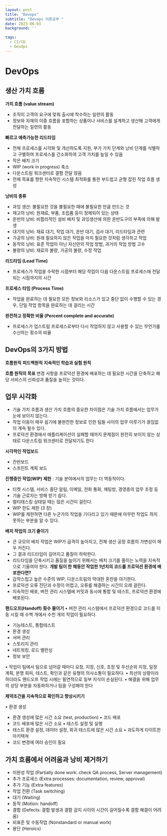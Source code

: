 ```yaml
---
layout: post
title: "Devops"
subtitle: "Devops 이론공부 "
date: 2023-06-03
background: ''

tags:
  - CI/CD
  - DevOps
---
```


# DevOps

## 생산 가치 흐름
**가치 흐름 (value stream)**
- 조직이 고객의 요구에 맞춰 출시에 착수하는 일련의 활동
- 정보와 자재의 이중 흐름을 포함하는 상품이나 서비스를 설계하고 생산해
고객에게 전달하는 일련의 활동

**빠르고 예측가능한 리드타임**
- 전체 프로세스를 시각화 및 개선하도록 지원, 부가 가치 단계와 낭비 단계를
식별하고 구별하여 프로세스를 간소화하여 고객 가치를 높일 수 있음
- 작은 배치 크기
- WIP (work in progress) 축소
- 다운스트림 워크센터로 결함 전달 않음
- 전체 목표를 향한 지속적인 시스템 최적화를 통한 부드럽고 균형 잡힌 작업 흐름 생성

**낭비의 종류**
- 과잉 생산: 불필요한 것을 불필요한 때에 불필요한 만큼 만드는 것
- 재고의 낭비: 원재료, 부품, 조립품 등이 정체되어 있는 상태
- 운반의 낭비: 비합리적인 설비 배치 및 과잉생산에 의한 운반도구의 부족에 의해 발생
- 대기의 낭비: 재료 대기, 작업 대기, 운반 대기, 검사 대기, 리드타임과 관련
- 가공의 낭비: 원래 필요하지 않은 작업을 마치 필요한 것처럼 생각하고 작업
- 동작의 낭비: 표준 작업이 아닌 자신만의 작업 방법, 과거의 작업 방법 고수
- 불량의 낭비: 재료의 불량, 가공의 불량, 수정 작업



**리드타임 (Lead Time)**
- 프로세스가 작업을 수락한 시점부터 해당 작업이 다음 다운스트림 프로세스에
전달되는 시점까지의 시간

**프로세스 타임 (Process Time)**
- 작업을 완료하는 데 필요한 모든 정보와 리소스가 있고 중단 없이 수행할 수 있는 경우,
단일 작업 항목을 완료하는 데 걸리는 시간

**완전하고 정확한 비율 (Percent complete and accurate)**
- 프로세스가 업스트림 프로세스로부터 다시 작업하지 않고 사용할 수 있는 무언가를
수신하는 횟수의 비율


## DevOps의 3가지 방법

**흐름원칙**
**피드백원칙**
**지속적인 학습과 실험 원칙**


**흐름 원칙의 목표**
변경 사항을 프로덕션 환경에 배포하는 데 필요한 시간을 단축하고
해당 서비스의 신뢰성과 품질을 높히는 것이다.


## 업무 시각화
- 기술 가치 흐름과 생산 가치 흐름의 중요한 차이점은 기술 가치 흐름에서는
업무가 눈에 보이지 않는다.
- 작업 이동이 매우 쉽기에 불완전한 정보로 인한 팀들 사이의 업무 미루기가
끊임없이 계속 될수 있다.
- 프로덕션 환경에서 애플리케이션이 실패할 때까지 문제점이 완전히 보이지 않는
상태로 다운스트림 워크센터로 전달되기도 한다

**시각적인 작업보드**
- 칸반보드
- 스프린트 계획 보드


**진행중인 작업(WIP) 제한**
 : 기술 분야에서의 업무는 더 역동적이다.
- 티켓 시스템, 서비스 중단 알림, 이메일, 전화 통화, 채팅방, 경영층의 업무 조정 등
- 기술 근로자는 방해 받기 쉽다.
- 멀티태스킹 상태일 때는 많은 시간이 걸린다.
- WIP 한도 제한 (3 장)
- WIP를 제한하면 다른 누군가의 작업을 기다리고 있기 때문에 아무런 작업도 하지
못하는 부분을 알 수 있다.


**배치 작업의 크기 줄이기**

- 큰 규모의 배치 작업은 WIP가 급격히 높아지고,
전체 생산 공정 흐름의 가변성이 매우 커진다.
- 그 결과 리드타임이 길어지고 품질이 하락한다.
- 리드타임을 단축시키고 품질을 높이기 위해서는 배치 크기를 줄이는 노력을
지속적으로 기울여야 한다.
**개발 팀이 한 해동안 작업한 1년치의 코드를 프로덕션 환경에 배포한다면?**
- 갑작스럽고 높은 수준의 WIP, 다운스트림의 막대한 혼란을 야기한다.
- 프로덕션 오류 진단과 수정이 어렵고, 오류를 해결하는 시간이 오래 걸린다.
- 지속적인 배포, 버전 관리 시스템에 커밋과 동시에 통합 및 테스트, 프로덕션 환경에
배포된다.

**핸드오프(Handoff) 횟수 줄이기**
• 버전 관리 시스템에서 프로덕션 환경으로 코드를 이동 시킬 때
수백 개에서 수천 개의 작업이 필요하다.
- 기능테스트, 통합테스트
- 환경 생성
- 서버 관리
- 스토리지 관리
- 네트워킹, 로드 밸런싱
- 정보 보안

• 작업이 팀에서 팀으로 넘어갈 때마다 요청, 지정, 신호, 조정 및 우선순위 지정,
일정 계획, 분쟁 회피, 테스트, 확인과 같은 유형의 의사소통이 필요하다.
• 최선의 상황이라 하더라도 핸드오프 작업 시에는 필연적으로 일부 지식이 손실된다.
• 해결을 위해 업무의 상당 부분을 자동화하거나 팀을 구성해야 한다


**제약조건을 지속적으로 확인하고 향상시키기**

• 환경 생성
- 환경 생성에 많은 시간 소요 (test, production)
• 코드 배포
- 코드 배포에 많은 시간 소요
• 테스트 설정 및 실행
- 테스트 환경 설정, 데이터 설정, 회귀 테스트에 많은 시간 소요
• 과도하게 타이트한 아키텍쳐
- 코드 변경에 여러 승인이 필요


## 가치 흐름에서 어려움과 낭비 제거하기

- 미완성 작업 (Partially done work: check QA process, Server management)
- 추가 프로세스 (Extra processes: documentation, review, approval)
- 추가 기능 (Extra features)
- 작업 전환 (Task switching)
- 대기 (Waiting)
- 동작 (Motion: handoff)
- 결함 (Defects: 결함 발생과 결함 감지 사이의 시간이 길어질수록 결함 해결이 어려움)
- 비표준 및 수동작업 (Nonstandard or manual work)
- 용단 (Heroics)
